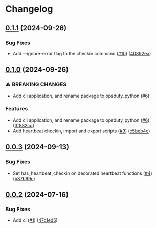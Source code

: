 # Changelog

## [0.1.1](https://github.com/opsduty/opsduty-python/compare/0.1.0...0.1.1) (2024-09-26)


### Bug Fixes

* Add --ignore-error flag to the checkin command ([#10](https://github.com/opsduty/opsduty-python/issues/10)) ([40892ea](https://github.com/opsduty/opsduty-python/commit/40892eadc4181444690d12f1f280019f4bb0c1c2))

## [0.1.0](https://github.com/opsduty/opsduty-python/compare/0.0.3...0.1.0) (2024-09-26)


### ⚠ BREAKING CHANGES

* Add cli application, and rename package to opsduty_python ([#6](https://github.com/opsduty/opsduty-python/issues/6))

### Features

* Add cli application, and rename package to opsduty_python ([#6](https://github.com/opsduty/opsduty-python/issues/6)) ([3f882cd](https://github.com/opsduty/opsduty-python/commit/3f882cd8ba71752ed22f48779fec8eb33f179385))
* Add heartbeat checkin, import and export scripts ([#9](https://github.com/opsduty/opsduty-python/issues/9)) ([c5beb4c](https://github.com/opsduty/opsduty-python/commit/c5beb4ce91e29d90e45cf0a033faf452bff21042))

## [0.0.3](https://github.com/opsduty/opsduty-python/compare/0.0.2...0.0.3) (2024-09-13)


### Bug Fixes

* Set has_heartbeat_checkin on decorated heartbeat functions ([#4](https://github.com/opsduty/opsduty-python/issues/4)) ([b87b99c](https://github.com/opsduty/opsduty-python/commit/b87b99c90c3f2ce28b75e106fe9c739db7ceca41))

## [0.0.2](https://github.com/opsduty/opsduty-python/compare/v0.0.1...0.0.2) (2024-07-16)


### Bug Fixes

* Add ci ([#1](https://github.com/opsduty/opsduty-python/issues/1)) ([47c1ed5](https://github.com/opsduty/opsduty-python/commit/47c1ed5979d585f11b5e23a6d8faf526d2deb4da))
